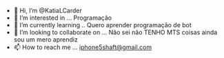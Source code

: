 - 👋 Hi, I’m @KatiaLCarder
- 👀 I’m interested in ... Programação 
- 🌱 I’m currently learning .. Quero aprender programação de bot
- 💞️ I’m looking to collaborate on ... Não sei não TENHO MTS coisas ainda sou um mero aprendiz
- 📫 How to reach me ... iphone5shaft@gmail.com

<!---
KatiaLCarder/KatiaLCarder is a ✨ special ✨ repository because its `README.md` (this file) appears on your GitHub profile.
You can click the Preview link to take a look at your changes.
--->
